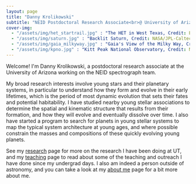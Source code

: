 ```yaml
---
layout: page
title: "Danny Krolikowski"
subtitle: "NEID Postdoctoral Research Associate<br>@ University of Arizona"
cover-img:
  - "/assets/img/het_startrail.jpg" : "The HET in West Texas, Credit: Ethan Tweedie"
  - "/assets/img/saturn.jpg" : "Backlit Saturn, Credit: NASA/JPL-Caltech/SSI"
  - "/assets/img/gaia_milkyway.jpg" : "Gaia's View of the Milky Way, Credit: ESA/Gaia/DPAC"
  - "/assets/img/kpno.jpg" : "Kitt Peak National Observatory, Credit: NOIRLab"
---
```


Welcome! I'm Danny Krolikowski, a postdoctoral research associate at the University of Arizona working on the NEID spectrograph team.

My broad research interests involve young stars and their planetary systems, in particular to understand how they form and evolve in their early lifetimes, which is the period of most dynamic evolution that sets their fates and potential habitability. I have studied nearby young stellar associations to determine the spatial and kinematic structure that results from their formation, and how they will evolve and eventually dissolve over time. I also have started a program to search for planets in young stellar systems to map the typical system architecture at young ages, and where possible constrain the masses and compositions of these quickly evolving young planets.

See my [research](/research) page for more on the research I have been doing at UT, and my [teaching](/teach) page to read about some of the teaching and outreach I have done since my undergrad days. I also am indeed a person outside of astronomy, and you can take a look at my [about me](\aboutme) page for a bit more about me.
